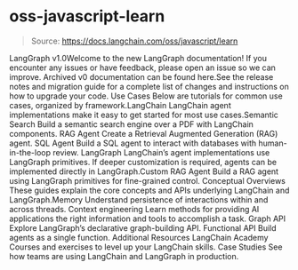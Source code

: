 # oss-javascript-learn

> Source: https://docs.langchain.com/oss/javascript/learn

LangGraph v1.0Welcome to the new LangGraph documentation! If you encounter any issues or have feedback, please open an issue so we can improve. Archived v0 documentation can be found here.See the release notes and migration guide for a complete list of changes and instructions on how to upgrade your code.
Use Cases
Below are tutorials for common use cases, organized by framework.LangChain
LangChain agent implementations make it easy to get started for most use cases.Semantic Search
Build a semantic search engine over a PDF with LangChain components.
RAG Agent
Create a Retrieval Augmented Generation (RAG) agent.
SQL Agent
Build a SQL agent to interact with databases with human-in-the-loop review.
LangGraph
LangChain’s agent implementations use LangGraph primitives. If deeper customization is required, agents can be implemented directly in LangGraph.Custom RAG Agent
Build a RAG agent using LangGraph primitives for fine-grained control.
Conceptual Overviews
These guides explain the core concepts and APIs underlying LangChain and LangGraph.Memory
Understand persistence of interactions within and across threads.
Context engineering
Learn methods for providing AI applications the right information and tools to accomplish a task.
Graph API
Explore LangGraph’s declarative graph-building API.
Functional API
Build agents as a single function.
Additional Resources
LangChain Academy
Courses and exercises to level up your LangChain skills.
Case Studies
See how teams are using LangChain and LangGraph in production.